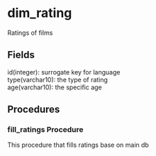 # dim_rating

Ratings of films

## Fields

id(integer): surrogate key for language \
type(varchar10): the type of rating \
age(varchar10): the specific age

## Procedures

### fill_ratings Procedure

This procedure that fills ratings base on main db
